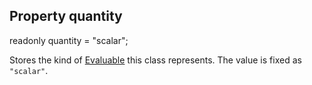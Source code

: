 ## Property quantity

<declaration>

<flag class="readonly">readonly</flag> quantity = "scalar";

</declaration>

Stores the kind of [Evaluable](reference/v/0.2.1/core/definitions/Evaluable) this
class represents. The value is fixed as `"scalar"`.
